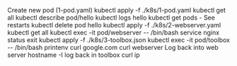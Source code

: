 Create new pod (1-pod.yaml)
kubectl apply -f ./k8s/1-pod.yaml
kubectl get all
kubectl describe pod/hello
kubectl logs hello
kubectl get pods - See restarts
kubectl delete pod hello
kubectl apply -f ./k8s/2-webserver.yaml
kubectl get all
kubectl exec -it pod/webserver -- /bin/bash
service nginx status
exit
kubectl apply -f ./k8s/3-toolbox.json
kubectl exec -it pod/toolbox -- /bin/bash
printenv
curl google.com
curl webserver Log back into web server hostname -I log back in toolbox curl ip